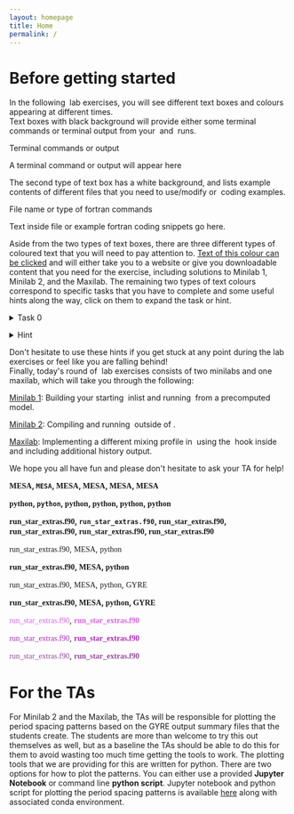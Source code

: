 ```yaml
---
layout: homepage
title: Home
permalink: /
---
```


# Before getting started

In the following <math>MESA</math> lab exercises, you will see different text boxes and colours appearing at different times. <br>
Text boxes with black background will provide either some terminal commands or terminal output from your <math>MESA</math> and <math>GYRE</math> runs.

<div class="terminal-title"> Terminal commands or output </div> 
<div class="terminal"><p>
A terminal command or output will appear here
</p></div>


The second type of text box has a white background, and lists example contents of different files that you need to use/modify or <math>fortran</math> coding examples.

<div class="filetext-title"> File name or type of fortran commands </div> 
<div class="filetext"><p>
Text inside file or example fortran coding snippets go here.
</p></div>


Aside from the two types of text boxes, there are three different types of coloured text that you will need to pay attention to. [Text of this colour can be clicked](https://docs.mesastar.org/en/release-r23.05.1/) and will either take you to a website or give you downloadable content that you need for the exercise, including solutions to Minilab 1, Minilab 2, and the Maxilab. The remaining two types of text colours correspond to specific tasks that you have to complete and some useful hints along the way, click on them to expand the task or hint.

<task><details>
<summary>Task 0</summary><p>
This is an example of how a specific task will show up in the following <math>MESA</math> labs.
</p></details></task>


<hint><details>
<summary> Hint </summary><p>
This is an example of how hints to different tasks will show up in the text.
</p></details></hint>


Don't hesitate to use these hints if you get stuck at any point during the lab exercises or feel like you are falling behind!<br>
Finally, today's round of <math>MESA</math> lab exercises consists of two minilabs and one maxilab, which will take you through the following: <br>

[Minilab 1](./Minilab1.md): Building your starting <math>MESA</math> inlist and running <math>MESA</math> from a precomputed model.<br>

[Minilab 2](./Minilab2.md): Compiling and running <math>GYRE</math> outside of <math>MESA</math>.<br>

[Maxilab](./Maxilab.md): Implementing a different mixing profile in <math>MESA</math> using the <math>other_D_mix</math> hook inside <math>run_star_extras.f90</math> and including additional history output.<br>

We hope you all have fun and please don't hesitate to ask your TA for help!<br>

**<span style="font-family: Georgia">MESA</span>, `MESA`, <span style="font-family: Amerian Typewriter">MESA</span>, <span style="font-family: Menlo">MESA</span>, <span style="font-family: Palatino">MESA</span>, <span style="font-family: Consolas">MESA</span>**

**<span style="font-family: Georgia">python</span>, `python`, <span style="font-family: Amerian Typewriter">python</span>, <span style="font-family: Menlo">python</span>, <span style="font-family: Palatino">python</span>, <span style="font-family: Consolas">python</span>**

**<span style="font-family: Georgia">run_star_extras.f90</span>, `run_star_extras.f90`, <span style="font-family: Amerian Typewriter">run_star_extras.f90</span>, <span style="font-family: Menlo">run_star_extras.f90</span>, <span style="font-family: Palatino">run_star_extras.f90</span>, <span style="font-family: Consolas">run_star_extras.f90</span>**

<span style="font-family: Menlo ">run_star_extras.f90</span>, <span style="font-family: Menlo ">MESA</span>, <span style="font-family: Menlo ">python</span>

**<span style="font-family: Menlo ">run_star_extras.f90</span>, <span style="font-family: Menlo ">MESA</span>, <span style="font-family: Menlo ">python</span>**

<span style="font-family: Menlo">run_star_extras.f90</span>, <span style="font-family: Menlo">MESA</span>, <span style="font-family: Menlo">python</span>, <span style="font-family: Menlo">GYRE</span>

**<span style="font-family: Menlo">run_star_extras.f90</span>, <span style="font-family: Menlo">MESA</span>, <span style="font-family: Menlo">python</span>, <span style="font-family: Menlo">GYRE</span>**

<span style="color:#DC62E7"><span style="font-family: Menlo">run_star_extras.f90</span></span>, **<span style="color:#DC62E7"><span style="font-family: Menlo">run_star_extras.f90</span></span>**

<span style="color:#AC2AB8"><span style="font-family: Menlo">run_star_extras.f90</span></span>, **<span style="color:#AC2AB8"><span style="font-family: Menlo">run_star_extras.f90</span></span>**

<span style="color:#934B9A"><span style="font-family: Menlo">run_star_extras.f90</span></span>, **<span style="color:#934B9A"><span style="font-family: Menlo">run_star_extras.f90</span></span>**

# For the TAs
For Minilab 2 and the Maxilab, the TAs will be responsible for plotting the period spacing patterns based on the GYRE output summary files that the students create. The students are more than welcome to try this out themselves as well, but as a baseline the TAs should be able to do this for them to avoid wasting too much time getting the tools to work. The plotting tools that we are providing for this are written for python. There are two options for how to plot the patterns. You can either use a provided **Jupyter Notebook** or command line **python script**. Jupyter notebook and python script for plotting the period spacing patterns is available [here](https://www.dropbox.com/sh/w53woz0m3l5axbq/AAC05hnNlPx6Hn_-VitieZcda?dl=0) along with associated conda environment.

